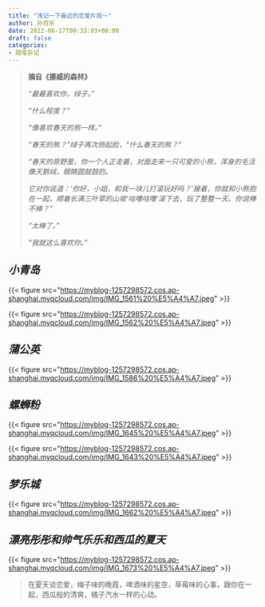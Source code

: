 ```yaml
---
title: "浅记一下最近的恋爱片段～"
author: 孙百乐
date: 2022-06-17T00:33:03+08:00
draft: false
categories: 
- 随笔杂记
---
```




>**摘自《挪威的森林》**
>
>*“最最喜欢你，绿子。”*
>
>*“什么程度？”*
>
>*“像喜欢春天的熊一样。”*
>
>*“春天的熊？”绿子再次扬起脸，“什么春天的熊？”*
>
>*“春天的原野里，你一个人正走着，对面走来一只可爱的小熊，浑身的毛活像天鹅绒，眼睛圆鼓鼓的。*
>
>*它对你说道：’你好，小姐，和我一块儿打滚玩好吗？’接着，你就和小熊抱在一起，顺着长满三叶草的山坡‘咕噜咕噜’滚下去，玩了整整一天。你说棒不棒？”*
>
>*“太棒了。”*
>
>*“我就这么喜欢你。”*



## *小青岛*

{{< figure src="https://myblog-1257298572.cos.ap-shanghai.myqcloud.com/img/IMG_1561%20%E5%A4%A7.jpeg" >}}

{{< figure src="https://myblog-1257298572.cos.ap-shanghai.myqcloud.com/img/IMG_1562%20%E5%A4%A7.jpeg" >}}



## *蒲公英*

{{< figure src="https://myblog-1257298572.cos.ap-shanghai.myqcloud.com/img/IMG_1586%20%E5%A4%A7.jpeg" >}}

## *螺蛳粉*

{{< figure src="https://myblog-1257298572.cos.ap-shanghai.myqcloud.com/img/IMG_1645%20%E5%A4%A7.jpeg" >}}

{{< figure src="https://myblog-1257298572.cos.ap-shanghai.myqcloud.com/img/IMG_1643%20%E5%A4%A7.jpeg" >}}

## *梦乐城*

{{< figure src="https://myblog-1257298572.cos.ap-shanghai.myqcloud.com/img/IMG_1662%20%E5%A4%A7.jpeg" >}}

## *漂亮彤彤和帅气乐乐和西瓜的夏天*

{{< figure src="https://myblog-1257298572.cos.ap-shanghai.myqcloud.com/img/IMG_1673%20%E5%A4%A7.jpeg" >}}

> 在夏天谈恋爱，梅子味的晚霞，啤酒味的星空，草莓味的心事，跟你在一起，西瓜般的清爽，橘子汽水一样的心动。
